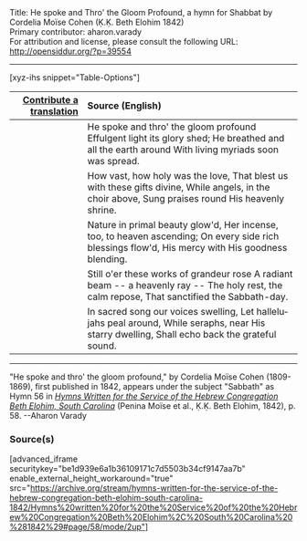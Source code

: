 <html>
<head></head>
<body>
Title: He spoke and Thro' the Gloom Profound, a hymn for Shabbat by Cordelia Moïse Cohen (Ḳ.Ḳ. Beth Elohim 1842)<br />
Primary contributor: aharon.varady<br />
For attribution and license, please consult the following URL: <a href="http://opensiddur.org/?p=39554">http://opensiddur.org/?p=39554</a>
<p />
<hr />

[xyz-ihs snippet="Table-Options"]<table style="margin-left: auto; margin-right: auto;" class="draggable">
<thead><tr><th id="x" style="text-align: right;"><a href="/contribute/upload/">Contribute a translation</a></th><th style="text-align: left;">Source (English)</th></tr></thead>
<tbody>
<tr><td style="vertical-align:top;">
<div class="liturgy" lang="he" style="text-align: right;">

</div></td>

<td style="vertical-align:top;">
<div class="english" lang="en" style="text-align: left;">
He spoke and thro' the gloom profound 
Effulgent light its glory shed; 
He breathed and all the earth around 
With living myriads soon was spread. 
</div></td></tr>


<tr><td style="vertical-align:top;">
<div class="liturgy" lang="he" style="text-align: right;">

</div></td>

<td style="vertical-align:top;">
<div class="english" lang="en" style="text-align: left;">
How vast, how holy was the love, 
That blest us with these gifts divine, 
While angels, in the choir above, 
Sung praises round His heavenly shrine. 
</div></td></tr>


<tr><td style="vertical-align:top;">
<div class="liturgy" lang="he" style="text-align: right;">

</div></td>

<td style="vertical-align:top;">
<div class="english" lang="en" style="text-align: left;">
Nature in primal beauty glow'd, 
Her incense, too, to heaven ascending; 
On every side rich blessings flow'd, 
His mercy with His goodness blending. 
</div></td></tr>


<tr><td style="vertical-align:top;">
<div class="liturgy" lang="he" style="text-align: right;">

</div></td>

<td style="vertical-align:top;">
<div class="english" lang="en" style="text-align: left;">
Still o'er these works of grandeur rose 
A radiant beam -- a heavenly ray -- 
The holy rest, the calm repose, 
That sanctified the Sabbath-day. 
</div></td></tr>


<tr><td style="vertical-align:top;">
<div class="liturgy" lang="he" style="text-align: right;">

</div></td>

<td style="vertical-align:top;">
<div class="english" lang="en" style="text-align: left;">
In sacred song our voices swelling, 
Let hallelujahs peal around, 
While seraphs, near His starry dwelling, 
Shall echo back the grateful sound. 
</div></td></tr>
</tbody></table>

<hr />

"He spoke and thro' the gloom profound," by Cordelia Moïse Cohen (1809-1869), first published in 1842, appears under the subject "Sabbath" as Hymn 56 in <em><a href="/?p=39305">Hymns Written for the Service of the Hebrew Congregation Beth Elohim, South Carolina</a></em> (Penina Moïse et al., Ḳ.Ḳ. Beth Elohim, 1842), p. 58. --Aharon Varady

<h3>Source(s)</h3>

[advanced_iframe securitykey="be1d939e6a1b36109171c7d5503b34cf9147aa7b" enable_external_height_workaround="true" src="https://archive.org/stream/hymns-written-for-the-service-of-the-hebrew-congregation-beth-elohim-south-carolina-1842/Hymns%20written%20for%20the%20Service%20of%20the%20Hebrew%20Congregation%20Beth%20Elohim%2C%20South%20Carolina%20%281842%29#page/58/mode/2up"]

&nbsp;
</body>
</html>